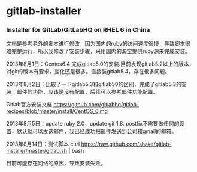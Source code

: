 gitlab-installer
================

### Installer for GitLab/GitLabHQ on RHEL 6 in China ###


文档是参考老外的脚本进行修改，因为国内的ruby的访问速度很慢，导致脚本很难完整运行，所以我修改了安装步骤，采用国内的淘宝提供ruby源来完成安装。

2013年8月1日：Centos6.4 完成gitlab5.0的安装.目前发现gitlab5.2以上的版本，对git的版本有要求，变化还是很多。直接装gitlab5.4，存在很多问题。

2013年8月2日：比较了一下gitlab5.3和gitlab50的区别，完成了gitlab5.3的安装，邮件的功能，应该是没有配置，后续可以参考邮件功能配置。

Gitlab官方安装文档 https://github.com/gitlabhq/gitlab-recipes/blob/master/install/CentOS_6.md

2013年8月5日：update ruby 2.0，update git 1.8. postfix不需要做任何的设置，默认就可以发送邮件，我已经成功把邮件发送到公司和gmail的邮箱。

2013年8月14日：测试脚本
curl https://raw.github.com/shake/gitlab-installer/master/gitlab.sh | bash

目前可能存在网络的原因，导致安装失败。
